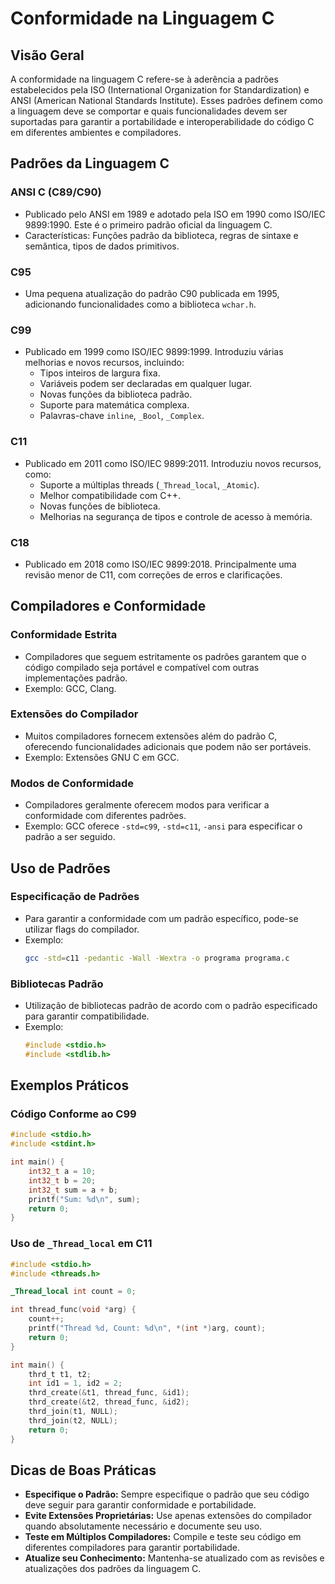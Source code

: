 
# Conformidade na Linguagem C

## Visão Geral
A conformidade na linguagem C refere-se à aderência a padrões estabelecidos pela ISO (International Organization for Standardization) e ANSI (American National Standards Institute). Esses padrões definem como a linguagem deve se comportar e quais funcionalidades devem ser suportadas para garantir a portabilidade e interoperabilidade do código C em diferentes ambientes e compiladores.

## Padrões da Linguagem C

### ANSI C (C89/C90)
- Publicado pelo ANSI em 1989 e adotado pela ISO em 1990 como ISO/IEC 9899:1990. Este é o primeiro padrão oficial da linguagem C.
- Características: Funções padrão da biblioteca, regras de sintaxe e semântica, tipos de dados primitivos.

### C95
- Uma pequena atualização do padrão C90 publicada em 1995, adicionando funcionalidades como a biblioteca `wchar.h`.

### C99
- Publicado em 1999 como ISO/IEC 9899:1999. Introduziu várias melhorias e novos recursos, incluindo:
  - Tipos inteiros de largura fixa.
  - Variáveis podem ser declaradas em qualquer lugar.
  - Novas funções da biblioteca padrão.
  - Suporte para matemática complexa.
  - Palavras-chave `inline`, `_Bool`, `_Complex`.

### C11
- Publicado em 2011 como ISO/IEC 9899:2011. Introduziu novos recursos, como:
  - Suporte a múltiplas threads (`_Thread_local`, `_Atomic`).
  - Melhor compatibilidade com C++.
  - Novas funções de biblioteca.
  - Melhorias na segurança de tipos e controle de acesso à memória.

### C18
- Publicado em 2018 como ISO/IEC 9899:2018. Principalmente uma revisão menor de C11, com correções de erros e clarificações.

## Compiladores e Conformidade

### Conformidade Estrita
- Compiladores que seguem estritamente os padrões garantem que o código compilado seja portável e compatível com outras implementações padrão.
- Exemplo: GCC, Clang.

### Extensões do Compilador
- Muitos compiladores fornecem extensões além do padrão C, oferecendo funcionalidades adicionais que podem não ser portáveis.
- Exemplo: Extensões GNU C em GCC.

### Modos de Conformidade
- Compiladores geralmente oferecem modos para verificar a conformidade com diferentes padrões.
- Exemplo: GCC oferece `-std=c99`, `-std=c11`, `-ansi` para especificar o padrão a ser seguido.

## Uso de Padrões

### Especificação de Padrões
- Para garantir a conformidade com um padrão específico, pode-se utilizar flags do compilador.
- Exemplo:
  ```sh
  gcc -std=c11 -pedantic -Wall -Wextra -o programa programa.c
  ```

### Bibliotecas Padrão
- Utilização de bibliotecas padrão de acordo com o padrão especificado para garantir compatibilidade.
- Exemplo:
  ```c
  #include <stdio.h>
  #include <stdlib.h>
  ```

## Exemplos Práticos

### Código Conforme ao C99
```c
#include <stdio.h>
#include <stdint.h>

int main() {
    int32_t a = 10;
    int32_t b = 20;
    int32_t sum = a + b;
    printf("Sum: %d\n", sum);
    return 0;
}
```

### Uso de `_Thread_local` em C11
```c
#include <stdio.h>
#include <threads.h>

_Thread_local int count = 0;

int thread_func(void *arg) {
    count++;
    printf("Thread %d, Count: %d\n", *(int *)arg, count);
    return 0;
}

int main() {
    thrd_t t1, t2;
    int id1 = 1, id2 = 2;
    thrd_create(&t1, thread_func, &id1);
    thrd_create(&t2, thread_func, &id2);
    thrd_join(t1, NULL);
    thrd_join(t2, NULL);
    return 0;
}
```

## Dicas de Boas Práticas
- **Especifique o Padrão:** Sempre especifique o padrão que seu código deve seguir para garantir conformidade e portabilidade.
- **Evite Extensões Proprietárias:** Use apenas extensões do compilador quando absolutamente necessário e documente seu uso.
- **Teste em Múltiplos Compiladores:** Compile e teste seu código em diferentes compiladores para garantir portabilidade.
- **Atualize seu Conhecimento:** Mantenha-se atualizado com as revisões e atualizações dos padrões da linguagem C.

